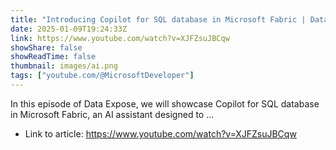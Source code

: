 ```yaml
---
title: "Introducing Copilot for SQL database in Microsoft Fabric | Data Exposed"
date: 2025-01-09T19:24:33Z
link: https://www.youtube.com/watch?v=XJFZsuJBCqw
showShare: false
showReadTime: false
thumbnail: images/ai.png
tags: ["youtube.com/@MicrosoftDeveloper"]
---
```

In this episode of Data Expose, we will showcase Copilot for SQL database in Microsoft Fabric, an AI assistant designed to ...

- Link to article: https://www.youtube.com/watch?v=XJFZsuJBCqw